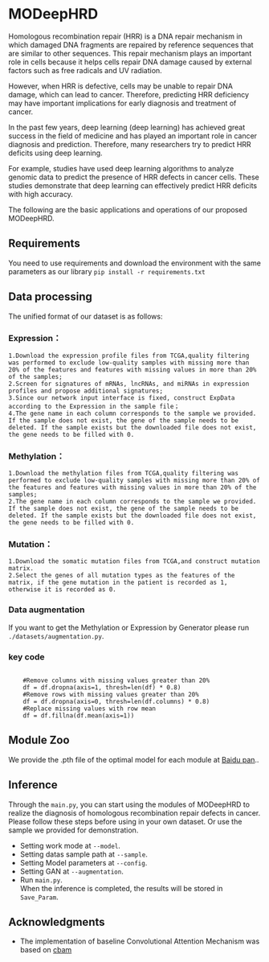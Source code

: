 # MODeepHRD
Homologous recombination repair (HRR) is a DNA repair mechanism in which damaged DNA fragments are repaired by reference sequences that are similar to other sequences. This repair mechanism plays an important role in cells because it helps cells repair DNA damage caused by external factors such as free radicals and UV radiation.

However, when HRR is defective, cells may be unable to repair DNA damage, which can lead to cancer. Therefore, predicting HRR deficiency may have important implications for early diagnosis and treatment of cancer.

In the past few years, deep learning (deep learning) has achieved great success in the field of medicine and has played an important role in cancer diagnosis and prediction. Therefore, many researchers try to predict HRR deficits using deep learning.

For example, studies have used deep learning algorithms to analyze genomic data to predict the presence of HRR defects in cancer cells. These studies demonstrate that deep learning can effectively predict HRR deficits with high accuracy.

The following are the basic applications and operations of our proposed MODeepHRD.
## Requirements
You need to use requirements and download the environment with the same parameters as our library
`pip install -r requirements.txt`

## Data processing
The unified format of our dataset is as follows:
### Expression：
    1.Download the expression profile files from TCGA,quality filtering was performed to exclude low-quality samples with missing more than 20% of the features and features with missing values in more than 20% of the samples;
    2.Screen for signatures of mRNAs, lncRNAs, and miRNAs in expression profiles and propose additional signatures;
    3.Since our network input interface is fixed, construct ExpData according to the Expression in the sample file；
    4.The gene name in each column corresponds to the sample we provided. If the sample does not exist, the gene of the sample needs to be deleted. If the sample exists but the downloaded file does not exist, the gene needs to be filled with 0.
### Methylation：
    1.Download the methylation files from TCGA,quality filtering was performed to exclude low-quality samples with missing more than 20% of the features and features with missing values in more than 20% of the samples;
    2.The gene name in each column corresponds to the sample we provided. If the sample does not exist, the gene of the sample needs to be deleted. If the sample exists but the downloaded file does not exist, the gene needs to be filled with 0.
### Mutation：
    1.Download the somatic mutation files from TCGA,and construct mutation matrix.
    2.Select the genes of all mutation types as the features of the matrix, if the gene mutation in the patient is recorded as 1, otherwise it is recorded as 0.
### Data augmentation
If you want to get the Methylation or Expression by Generator please run `./datasets/augmentation.py`.
### key code
<pre><code> 
    #Remove columns with missing values greater than 20%
    df = df.dropna(axis=1, thresh=len(df) * 0.8)
    #Remove rows with missing values greater than 20%
    df = df.dropna(axis=0, thresh=len(df.columns) * 0.8)
    #Replace missing values with row mean
    df = df.fillna(df.mean(axis=1))
</code></pre>
## Module Zoo
We provide the .pth file of the optimal model for each module at [Baidu pan]()..
## Inference
Through the `main.py`, you can start using the modules of MODeepHRD to realize the diagnosis of homologous recombination repair defects in cancer.
Please follow these steps before using in your own dataset. Or use the sample we provided for demonstration.  
+ Setting work mode at `--model`.  
+ Setting datas sample path at `--sample`.  
+ Setting Model parameters at `--config`.  
+ Setting GAN at `--augmentation`.  
+ Run `main.py`.  
When the inference is completed, the results will be stored in `Save_Param`.
## Acknowledgments
+ The implementation of baseline Convolutional Attention Mechanism was based on [cbam](https://github.com/Jongchan/attention-module)


